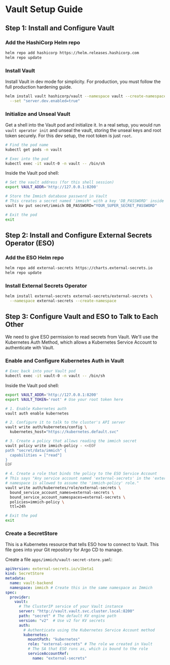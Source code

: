# Vault Setup Guide

## Step 1: Install and Configure Vault

### Add the HashiCorp Helm repo

```bash
helm repo add hashicorp https://helm.releases.hashicorp.com
helm repo update
```

### Install Vault

Install Vault in dev mode for simplicity. For production, you must follow the full production hardening guide.

```bash
helm install vault hashicorp/vault --namespace vault --create-namespace \
  --set "server.dev.enabled=true"
```

### Initialize and Unseal Vault

Get a shell into the Vault pod and initialize it. In a real setup, you would run `vault operator init` and unseal the vault, storing the unseal keys and root token securely. For this dev setup, the root token is just `root`.

```bash
# Find the pod name
kubectl get pods -n vault

# Exec into the pod
kubectl exec -it vault-0 -n vault -- /bin/sh
```

Inside the Vault pod shell:

```bash
# Set the vault address (for this shell session)
export VAULT_ADDR='http://127.0.0.1:8200'

# Store the Immich database password in Vault
# This creates a secret named 'immich' with a key 'DB_PASSWORD' inside it.
vault kv put secret/immich DB_PASSWORD="YOUR_SUPER_SECRET_PASSWORD"

# Exit the pod
exit
```

## Step 2: Install and Configure External Secrets Operator (ESO)

### Add the ESO Helm repo

```bash
helm repo add external-secrets https://charts.external-secrets.io
helm repo update
```

### Install External Secrets Operator

```bash
helm install external-secrets external-secrets/external-secrets \
  --namespace external-secrets --create-namespace
```

## Step 3: Configure Vault and ESO to Talk to Each Other

We need to give ESO permission to read secrets from Vault. We'll use the Kubernetes Auth Method, which allows a Kubernetes Service Account to authenticate with Vault.

### Enable and Configure Kubernetes Auth in Vault

```bash
# Exec back into your Vault pod
kubectl exec -it vault-0 -n vault -- /bin/sh
```

Inside the Vault pod shell:

```bash
export VAULT_ADDR='http://127.0.0.1:8200'
export VAULT_TOKEN='root' # Use your root token here

# 1. Enable Kubernetes auth
vault auth enable kubernetes

# 2. Configure it to talk to the cluster's API server
vault write auth/kubernetes/config \
  kubernetes_host="https://kubernetes.default.svc"

# 3. Create a policy that allows reading the immich secret
vault policy write immich-policy - <<EOF
path "secret/data/immich" {
  capabilities = ["read"]
}
EOF

# 4. Create a role that binds the policy to the ESO Service Account
# This says "Any service account named 'external-secrets' in the 'external-secrets'
# namespace is allowed to assume the 'immich-policy' role."
vault write auth/kubernetes/role/external-secrets \
  bound_service_account_names=external-secrets \
  bound_service_account_namespaces=external-secrets \
  policies=immich-policy \
  ttl=24h

# Exit the pod
exit
```

### Create a SecretStore

This is a Kubernetes resource that tells ESO how to connect to Vault. This file goes into your Git repository for Argo CD to manage.

Create a file `apps/immich/vault-secret-store.yaml`:

```yaml
apiVersion: external-secrets.io/v1beta1
kind: SecretStore
metadata:
  name: vault-backend
  namespace: immich # Create this in the same namespace as Immich
spec:
  provider:
    vault:
      # The ClusterIP service of your Vault instance
      server: "http://vault.vault.svc.cluster.local:8200"
      path: "secret" # The default KV engine path
      version: "v2"  # Use v2 for KV secrets
      auth:
        # Authenticate using the Kubernetes Service Account method
        kubernetes:
          mountPath: "kubernetes"
          role: "external-secrets" # The role we created in Vault
          # The SA that ESO runs as, which is bound to the role
          serviceAccountRef:
            name: "external-secrets"
